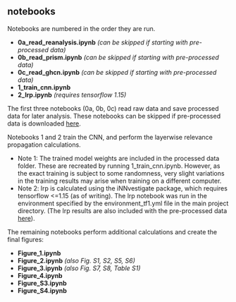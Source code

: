 
## notebooks

Notebooks are numbered in the order they are run. 

* **0a_read_reanalysis.ipynb** *(can be skipped if starting with pre-processed data)*
* **0b_read_prism.ipynb** *(can be skipped if starting with pre-processed data)*
* **0c_read_ghcn.ipynb** *(can be skipped if starting with pre-processed data)*
* **1_train_cnn.ipynb**
* **2_lrp.ipynb** *(requires tensorflow 1.15)* 

The first three notebooks (0a, 0b, 0c) read raw data and save processed data for later analysis. 
These notebooks can be skipped if pre-processed data is downloaded [here](https://figshare.com/articles/dataset/Pre-processed_data_for_Davenport_and_Diffenbaugh_2021/14977440). 

Notebooks 1 and 2 train the CNN, and perform the layerwise relevance propagation calculations. 
* Note 1: The trained model weights are included in the processed data folder. These are recreated by running 1_train_cnn.ipynb. However, as the exact training is subject to some randomness, very slight variations in the training results may arise when training on a different computer.
* Note 2: lrp is calculated using the iNNvestigate package, which requires tensorflow <=1.15 (as of writing). 
The lrp notebook was run in the environment specified by the environment_tf1.yml file in the main project directory. (The lrp results are also included with the pre-processed data [here](https://figshare.com/articles/dataset/Pre-processed_data_for_Davenport_and_Diffenbaugh_2021/14977440)). 

The remaining notebooks perform additional calculations and create the final figures: 
* **Figure_1.ipynb**
* **Figure_2.ipynb** *(also Fig. S1, S2, S5, S6)*
* **Figure_3.ipynb** *(also Fig. S7, S8, Table S1)*
* **Figure_4.ipynb**
* **Figure_S3.ipynb**
* **Figure_S4.ipynb**
